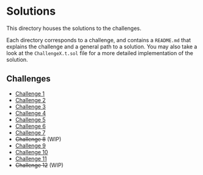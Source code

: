 # Solutions

This directory houses the solutions to the challenges.

Each directory corresponds to a challenge, and contains a `README.md` that explains the challenge and a general path to a solution. You may also take a look at the `ChallengeX.t.sol` file for a more detailed implementation of the solution.

## Challenges

- [Challenge 1](./challenge1)
- [Challenge 2](./challenge2)
- [Challenge 3](./challenge3)
- [Challenge 4](./challenge4)
- [Challenge 5](./challenge5)
- [Challenge 6](./challenge6)
- [Challenge 7](./challenge7)
- ~~Challenge 8~~ (WIP)
- [Challenge 9](./challenge9)
- [Challenge 10](./challenge10)
- [Challenge 11](./challenge11)
- ~~Challenge 12~~ (WIP)
